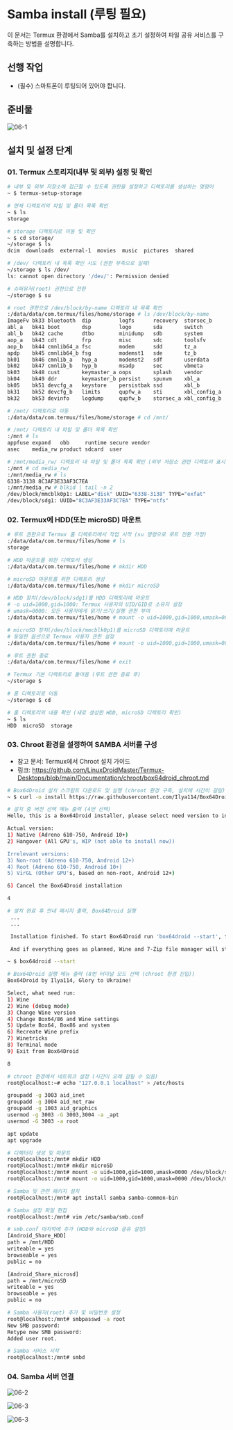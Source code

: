 # Samba install (루팅 필요)

이 문서는 Termux 환경에서 Samba를 설치하고 초기 설정하여 파일 공유 서비스를 구축하는 방법을 설명합니다.


## 선행 작업
- (필수) 스마트폰이 루팅되어 있어야 합니다.

## 준비물
![06-1](https://github.com/revenge1005/android-homelab-with-termux/blob/main/06.%20Samba%20install/06-1.jpg)

## 설치 및 설정 단계

### 01. Termux 스토리지(내부 및 외부) 설정 및 확인

```bash
# 내부 및 외부 저장소에 접근할 수 있도록 권한을 설정하고 디렉토리를 생성하는 명령어
~ $ termux-setup-storage

# 현재 디렉토리의 파일 및 폴더 목록 확인
~ $ ls
storage

# storage 디렉토리로 이동 및 확인
~ $ cd storage/
~/storage $ ls
dcim  downloads  external-1  movies  music  pictures  shared

# /dev/ 디렉토리 내 목록 확인 시도 (권한 부족으로 실패)
~/storage $ ls /dev/
ls: cannot open directory '/dev/': Permission denied

# 슈퍼유저(root) 권한으로 전환
~/storage $ su

# root 권한으로 /dev/block/by-name 디렉토리 내 목록 확인
:/data/data/com.termux/files/home/storage # ls /dev/block/by-name
ImageFv bk33 bluetooth  dip         logfs      recovery  storsec_b
abl_a   bk41 boot       dsp         logo       sda       switch
abl_b   bk42 cache      dtbo        minidump   sdb       system
aop_a   bk43 cdt        frp         misc       sdc       toolsfv
aop_b   bk44 cmnlib64_a fsc         modem      sdd       tz_a
apdp    bk45 cmnlib64_b fsg         modemst1   sde       tz_b
bk01    bk46 cmnlib_a   hyp_a       modemst2   sdf       userdata
bk02    bk47 cmnlib_b   hyp_b       msadp      sec       vbmeta
bk03    bk48 cust       keymaster_a oops       splash    vendor
bk04    bk49 ddr        keymaster_b persist    spunvm    xbl_a
bk05    bk51 devcfg_a   keystore    persistbak ssd       xbl_b
bk31    bk52 devcfg_b   limits      qupfw_a    sti       xbl_config_a
bk32    bk53 devinfo    logdump     qupfw_b    storsec_a xbl_config_b

# /mnt/ 디렉토리로 이동
:/data/data/com.termux/files/home/storage # cd /mnt/

# /mnt/ 디렉토리 내 파일 및 폴더 목록 확인
:/mnt # ls
appfuse expand   obb     runtime secure vendor
asec    media_rw product sdcard  user

# /mnt/media_rw/ 디렉토리 내 파일 및 폴더 목록 확인 (외부 저장소 관련 디렉토리 표시)
:/mnt # cd media_rw/
:/mnt/media_rw # ls
6338-3138 8C3AF3E33AF3C7EA
:/mnt/media_rw # blkid | tail -n 2
/dev/block/mmcblk0p1: LABEL="disk" UUID="6338-3138" TYPE="exfat"
/dev/block/sdg1: UUID="8C3AF3E33AF3C7EA" TYPE="ntfs"
```

### 02. Termux에 HDD(또는 microSD) 마운트 

```bash
# 루트 권한으로 Termux 홈 디렉토리에서 작업 시작 (su 명령으로 루트 전환 가정)
:/data/data/com.termux/files/home # ls
storage  

# HDD 마운트를 위한 디렉토리 생성
:/data/data/com.termux/files/home # mkdir HDD

# microSD 마운트를 위한 디렉토리 생성
:/data/data/com.termux/files/home # mkdir microSD

# HDD 장치(/dev/block/sdg1)를 HDD 디렉토리에 마운트
# -o uid=1000,gid=1000: Termux 사용자의 UID/GID로 소유자 설정
# umask=0000: 모든 사용자에게 읽기/쓰기/실행 권한 부여
:/data/data/com.termux/files/home # mount -o uid=1000,gid=1000,umask=0000 /dev/block/sdg1 HDD/

# microSD 장치(/dev/block/mmcblk0p1)를 microSD 디렉토리에 마운트
# 동일한 옵션으로 Termux 사용자 권한 설정
:/data/data/com.termux/files/home # mount -o uid=1000,gid=1000,umask=0000 /dev/block/mmcblk0p1 microSD/

# 루트 권한 종료
:/data/data/com.termux/files/home # exit

# Termux 기본 디렉토리로 돌아옴 (루트 권한 종료 후)
~/storage $

# 홈 디렉토리로 이동
~/storage $ cd

# 홈 디렉토리의 내용 확인 (새로 생성한 HDD, microSD 디렉토리 확인)
~ $ ls
HDD  microSD  storage
```

### 03. Chroot 환경을 설정하여 SAMBA 서버를 구성

- 참고 문서: Termux에서 Chroot 설치 가이드
- 링크: https://github.com/LinuxDroidMaster/Termux-Desktops/blob/main/Documentation/chroot/box64droid_chroot.md

```bash
# Box64Droid 설치 스크립트 다운로드 및 실행 (chroot 환경 구축, 설치에 시간이 걸림)
~ $ curl -o install https://raw.githubusercontent.com/Ilya114/Box64Droid/main/installers/install.sh && chmod +x install && ./install

# 설치 중 버전 선택 메뉴 출력 (4번 선택)
Hello, this is a Box64Droid installer, please select need version to install:

Actual version:
1) Native (Adreno 610-750, Android 10+)
2) Hangover (All GPU's, WIP (not able to install now))

Irrelevant versions:
3) Non-root (Adreno 610-750, Android 12+)
4) Root (Adreno 610-750, Android 10+)
5) VirGL (Other GPU's, based on non-root, Android 12+)

6) Cancel the Box64Droid installation

4

# 설치 완료 후 안내 메시지 출력, Box64Droid 실행
 ...
 ...

 Installation finished. To start Box64Droid run 'box64droid --start', to see more arguments run 'box64droid --help'

 And if everything goes as planned, Wine and 7-Zip file manager will start.

~ $ box64droid --start

# Box64Droid 실행 메뉴 출력 (8번 터미널 모드 선택 (chroot 환경 진입))
Box64Droid by Ilya114, Glory to Ukraine!

Select, what need run:
1) Wine
2) Wine (debug mode)
3) Change Wine version
4) Change Box64/86 and Wine settings
5) Update Box64, Box86 and system
6) Recreate Wine prefix
7) Winetricks
8) Terminal mode
9) Exit from Box64Droid

8

# chroot 환경에서 네트워크 설정 (시간이 오래 걸릴 수 있음)
root@localhost:~# echo "127.0.0.1 localhost" > /etc/hosts

groupadd -g 3003 aid_inet
groupadd -g 3004 aid_net_raw
groupadd -g 1003 aid_graphics
usermod -g 3003 -G 3003,3004 -a _apt
usermod -G 3003 -a root

apt update
apt upgrade

# 디렉터리 생성 및 마운트
root@localhost:/mnt# mkdir HDD
root@localhost:/mnt# mkdir microSD
root@localhost:/mnt# mount -o uid=1000,gid=1000,umask=0000 /dev/block/sdg1 HDD/
root@localhost:/mnt# mount -o uid=1000,gid=1000,umask=0000 /dev/block/mmcblk0p1 microSD/

# Samba 및 관련 패키지 설치
root@localhost:/mnt# apt install samba samba-common-bin

# Samba 설정 파일 편집
root@localhost:/mnt# vim /etc/samba/smb.conf

# smb.conf 마지막에 추가 (HDD와 microSD 공유 설정)
[Android_Share_HDD]
path = /mnt/HDD
writeable = yes
browseable = yes
public = no

[Android_Share_microsd]
path = /mnt/microSD
writeable = yes
browseable = yes
public = no

# Samba 사용자(root) 추가 및 비밀번호 설정
root@localhost:/mnt# smbpasswd -a root
New SMB password:
Retype new SMB password:
Added user root.

# Samba 서비스 시작
root@localhost:/mnt# smbd
```

### 04. Samba 서버 연결

![06-2](https://github.com/revenge1005/android-homelab-with-termux/blob/main/06.%20Samba%20install/06-2.png)

![06-3](https://github.com/revenge1005/android-homelab-with-termux/blob/main/06.%20Samba%20install/06-3.png)

![06-3](https://github.com/revenge1005/android-homelab-with-termux/blob/main/06.%20Samba%20install/06-4.png)